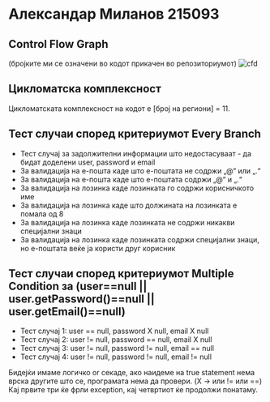 # Александар Миланов 215093


## Control Flow Graph
(бројките ми се означени во кодот прикачен во репозиториумот)
![cfd](https://github.com/Alex9633/SI_2023_lab2_215093/assets/120327803/2676bc94-d704-44ae-b4fe-cd43797e3cc4)



## Цикломатска комплексност
Цикломатската комплексност на кодот е [број на региони] = 11.



## Тест случаи според критериумот Every Branch
- Тест случај за задолжителни информации што недостасуваат - да бидат доделени user, password и email
- За валидација на е-пошта каде што е-поштата не содржи „@“ или „.“
- За валидација на е-пошта каде што е-поштата содржи „@“ и „.“
- За валидација на лозинка каде лозинката го содржи корисничкото име
- За валидација на лозинка каде што должината на лозинката е помала од 8
- За валидација на лозинка каде лозинката не содржи никакви специјални знаци
- За валидација на лозинка каде лозинката содржи специјални знаци, но е-поштата веќе ја користи друг корисник



## Тест случаи според критериумот Multiple Condition за (user==null || user.getPassword()==null || user.getEmail()==null)
- Тест случај 1: user == null, password X null, email X null
- Тест случај 2: user != null, password == null, email X null
- Тест случај 3: user != null, password != null, email == null
- Тест случај 4: user != null, password != null, email != null

Бидејќи имаме логичко or секаде, ако наидеме на true statement нема врска другите што се, програмата нема да провери. (X -> или != или ==)
Кај првите три ќе фрли exception, кај четвртиот ќе продолжи понатаму.
